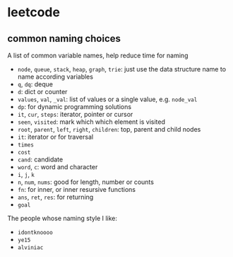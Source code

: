 # leetcode

## common naming choices

A list of common variable names, help reduce time for naming

- `node`, `queue`, `stack`, `heap`, `graph`, `trie`: just use the data structure name to name according variables
- `q`, `dq`: deque
- `d`: dict or counter
- `values`, `val`, `_val`: list of values or a single value, e.g. `node_val`
- `dp`: for dynamic programming solutions
- `it`, `cur`, `steps`: iterator, pointer or cursor
- `seen`, `visited`: mark which which element is visited
- `root`, `parent`, `left`, `right`, `children`: top, parent and child nodes
- `it`: iterator or for traversal
- `times`
- `cost`
- `cand`: candidate
- `word`, `c`: word and character
- `i`, `j`, `k`
- `n`, `num`, `nums`: good for length, number or counts
- `fn`: for inner, or inner resursive functions
- `ans`, `ret`, `res`: for returning
- `goal`

The people whose naming style I like:

- `idontknoooo`
- `ye15`
- `alviniac`

